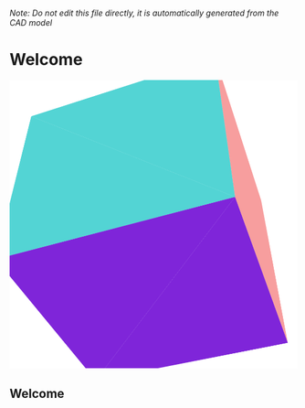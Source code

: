 ###### Note: Do not edit this file directly, it is automatically generated from the CAD model

# Welcome

![](/project.svg)

## Welcome


